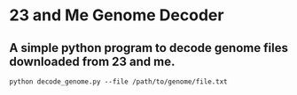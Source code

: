 # 23 and Me Genome Decoder
## A simple python program to decode genome files downloaded from 23 and me.
```
python decode_genome.py --file /path/to/genome/file.txt
